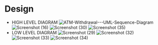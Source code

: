 # Design
- HIGH LEVEL DIAGRAM 
![ATM-Withdrawal---UML-Sequence-Diagram](https://user-images.githubusercontent.com/94221735/142903224-74d28f8e-ae7e-46be-aaf3-f286176454f4.jpg)
![Screenshot (16)](https://user-images.githubusercontent.com/94221735/142903234-bbbfb352-67a2-4721-ad3b-d9c964616dfc.png)
![Screenshot (30)](https://user-images.githubusercontent.com/94221735/142903263-a8ddaadf-f6b6-4aec-8494-27e332ee84fa.png)
![Screenshot (35)](https://user-images.githubusercontent.com/94221735/142903270-ce9bcb6a-2488-45ef-8e75-35311ecf7e80.png)
- LOW LEVEL DIAGRAM 
![Screenshot (29)](https://user-images.githubusercontent.com/94221735/142903898-11b618d1-9d8c-4341-8cde-3359f67c7ea2.png)
![Screenshot (32)](https://user-images.githubusercontent.com/94221735/142903914-6ba7a69b-f50b-458b-b102-1fe10457050a.png)
![Screenshot (33)](https://user-images.githubusercontent.com/94221735/142903921-ce866b3b-9f17-46b9-adf4-cf9771682b46.png)
![Screenshot (34)](https://user-images.githubusercontent.com/94221735/142903940-9e70a350-5e3c-44c9-915d-5a01d0349de4.png)
